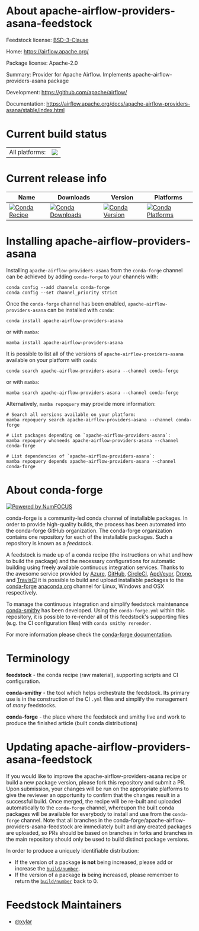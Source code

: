 About apache-airflow-providers-asana-feedstock
==============================================

Feedstock license: [BSD-3-Clause](https://github.com/conda-forge/apache-airflow-providers-asana-feedstock/blob/main/LICENSE.txt)

Home: https://airflow.apache.org/

Package license: Apache-2.0

Summary: Provider for Apache Airflow. Implements apache-airflow-providers-asana package

Development: https://github.com/apache/airflow/

Documentation: https://airflow.apache.org/docs/apache-airflow-providers-asana/stable/index.html

Current build status
====================


<table><tr><td>All platforms:</td>
    <td>
      <a href="https://dev.azure.com/conda-forge/feedstock-builds/_build/latest?definitionId=15880&branchName=main">
        <img src="https://dev.azure.com/conda-forge/feedstock-builds/_apis/build/status/apache-airflow-providers-asana-feedstock?branchName=main">
      </a>
    </td>
  </tr>
</table>

Current release info
====================

| Name | Downloads | Version | Platforms |
| --- | --- | --- | --- |
| [![Conda Recipe](https://img.shields.io/badge/recipe-apache--airflow--providers--asana-green.svg)](https://anaconda.org/conda-forge/apache-airflow-providers-asana) | [![Conda Downloads](https://img.shields.io/conda/dn/conda-forge/apache-airflow-providers-asana.svg)](https://anaconda.org/conda-forge/apache-airflow-providers-asana) | [![Conda Version](https://img.shields.io/conda/vn/conda-forge/apache-airflow-providers-asana.svg)](https://anaconda.org/conda-forge/apache-airflow-providers-asana) | [![Conda Platforms](https://img.shields.io/conda/pn/conda-forge/apache-airflow-providers-asana.svg)](https://anaconda.org/conda-forge/apache-airflow-providers-asana) |

Installing apache-airflow-providers-asana
=========================================

Installing `apache-airflow-providers-asana` from the `conda-forge` channel can be achieved by adding `conda-forge` to your channels with:

```
conda config --add channels conda-forge
conda config --set channel_priority strict
```

Once the `conda-forge` channel has been enabled, `apache-airflow-providers-asana` can be installed with `conda`:

```
conda install apache-airflow-providers-asana
```

or with `mamba`:

```
mamba install apache-airflow-providers-asana
```

It is possible to list all of the versions of `apache-airflow-providers-asana` available on your platform with `conda`:

```
conda search apache-airflow-providers-asana --channel conda-forge
```

or with `mamba`:

```
mamba search apache-airflow-providers-asana --channel conda-forge
```

Alternatively, `mamba repoquery` may provide more information:

```
# Search all versions available on your platform:
mamba repoquery search apache-airflow-providers-asana --channel conda-forge

# List packages depending on `apache-airflow-providers-asana`:
mamba repoquery whoneeds apache-airflow-providers-asana --channel conda-forge

# List dependencies of `apache-airflow-providers-asana`:
mamba repoquery depends apache-airflow-providers-asana --channel conda-forge
```


About conda-forge
=================

[![Powered by
NumFOCUS](https://img.shields.io/badge/powered%20by-NumFOCUS-orange.svg?style=flat&colorA=E1523D&colorB=007D8A)](https://numfocus.org)

conda-forge is a community-led conda channel of installable packages.
In order to provide high-quality builds, the process has been automated into the
conda-forge GitHub organization. The conda-forge organization contains one repository
for each of the installable packages. Such a repository is known as a *feedstock*.

A feedstock is made up of a conda recipe (the instructions on what and how to build
the package) and the necessary configurations for automatic building using freely
available continuous integration services. Thanks to the awesome service provided by
[Azure](https://azure.microsoft.com/en-us/services/devops/), [GitHub](https://github.com/),
[CircleCI](https://circleci.com/), [AppVeyor](https://www.appveyor.com/),
[Drone](https://cloud.drone.io/welcome), and [TravisCI](https://travis-ci.com/)
it is possible to build and upload installable packages to the
[conda-forge](https://anaconda.org/conda-forge) [anaconda.org](https://anaconda.org/)
channel for Linux, Windows and OSX respectively.

To manage the continuous integration and simplify feedstock maintenance
[conda-smithy](https://github.com/conda-forge/conda-smithy) has been developed.
Using the ``conda-forge.yml`` within this repository, it is possible to re-render all of
this feedstock's supporting files (e.g. the CI configuration files) with ``conda smithy rerender``.

For more information please check the [conda-forge documentation](https://conda-forge.org/docs/).

Terminology
===========

**feedstock** - the conda recipe (raw material), supporting scripts and CI configuration.

**conda-smithy** - the tool which helps orchestrate the feedstock.
                   Its primary use is in the construction of the CI ``.yml`` files
                   and simplify the management of *many* feedstocks.

**conda-forge** - the place where the feedstock and smithy live and work to
                  produce the finished article (built conda distributions)


Updating apache-airflow-providers-asana-feedstock
=================================================

If you would like to improve the apache-airflow-providers-asana recipe or build a new
package version, please fork this repository and submit a PR. Upon submission,
your changes will be run on the appropriate platforms to give the reviewer an
opportunity to confirm that the changes result in a successful build. Once
merged, the recipe will be re-built and uploaded automatically to the
`conda-forge` channel, whereupon the built conda packages will be available for
everybody to install and use from the `conda-forge` channel.
Note that all branches in the conda-forge/apache-airflow-providers-asana-feedstock are
immediately built and any created packages are uploaded, so PRs should be based
on branches in forks and branches in the main repository should only be used to
build distinct package versions.

In order to produce a uniquely identifiable distribution:
 * If the version of a package **is not** being increased, please add or increase
   the [``build/number``](https://docs.conda.io/projects/conda-build/en/latest/resources/define-metadata.html#build-number-and-string).
 * If the version of a package **is** being increased, please remember to return
   the [``build/number``](https://docs.conda.io/projects/conda-build/en/latest/resources/define-metadata.html#build-number-and-string)
   back to 0.

Feedstock Maintainers
=====================

* [@xylar](https://github.com/xylar/)

